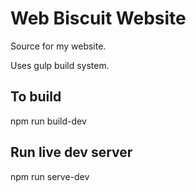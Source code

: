 # Web Biscuit Website

Source for my website.

Uses gulp build system.

## To build
npm run build-dev

## Run live dev server
npm run serve-dev